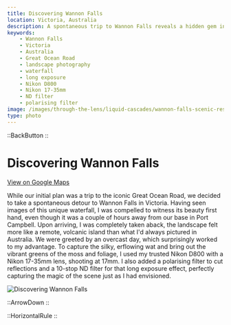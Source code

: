 ```yaml
---
title: Discovering Wannon Falls
location: Victoria, Australia
description: A spontaneous trip to Wannon Falls reveals a hidden gem in Victoria, Australia. See how a Nikon D800 captured this stunning cascade.
keywords:
    - Wannon Falls
    - Victoria
    - Australia
    - Great Ocean Road
    - landscape photography
    - waterfall
    - long exposure
    - Nikon D800
    - Nikon 17-35mm
    - ND filter
    - polarising filter
image: /images/through-the-lens/liquid-cascades/wannon-falls-scenic-reserve.jpg
type: photo
---
```


::BackButton
::

# Discovering Wannon Falls

<a href="https://www.google.com/maps/search/?api=1&query=Wannon+Falls,+Victoria,+Australia" target="_blank" rel="noopener noreferrer">View on Google Maps</a>

While our initial plan was a trip to the iconic Great Ocean Road, we decided to take a spontaneous detour to Wannon Falls in Victoria. Having seen images of this unique waterfall, I was compelled to witness its beauty first hand, even though it was a couple of hours away from our base in Port Campbell. Upon arriving, I was completely taken aback, the landscape felt more like a remote, volcanic island than what I'd always pictured in Australia. We were greeted by an overcast day, which surprisingly worked to my advantage. To capture the silky, erflowing wat and bring out the vibrant greens of the moss and foliage, I used my trusted Nikon D800 with a Nikon 17-35mm lens, shooting at 17mm. I also added a polarising filter to cut reflections and a 10-stop ND filter for that long exposure effect, perfectly capturing the magic of the scene just as I had envisioned.

![Discovering Wannon Falls](/images/through-the-lens/liquid-cascades/wannon-falls-scenic-reserve.jpg)

<div class="mb-8"></div>

::ArrowDown
::

<div class="mb-8"></div>

::HorizontalRule
::
